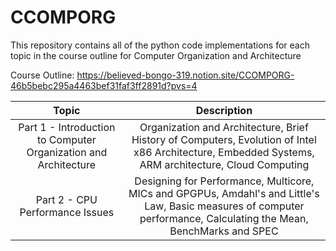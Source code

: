 # **CCOMPORG**

This repository contains all of the python code implementations for each topic in the course outline for Computer Organization and Architecture

Course Outline: https://believed-bongo-319.notion.site/CCOMPORG-46b5bebc295a4463bef31faf3ff2891d?pvs=4

| Topic | Description | 
| :---: | :---: |       
| Part 1 - Introduction to Computer Organization and Architecture | Organization and Architecture, Brief History of Computers, Evolution of Intel x86 Architecture, Embedded Systems, ARM architecture, Cloud Computing |
| Part 2 - CPU Performance Issues | Designing for Performance, Multicore, MICs and GPGPUs, Amdahl's and Little's Law, Basic measures of computer performance, Calculating the Mean, BenchMarks and SPEC|





